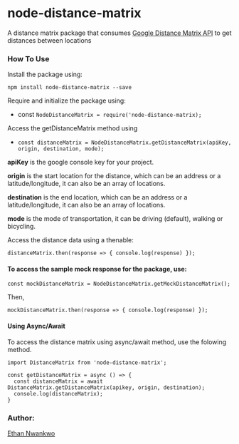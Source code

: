 # node-distance-matrix
A distance matrix package that consumes [Google Distance Matrix API](https://developers.google.com/maps/documentation/distance-matrix/start) to get distances between locations


### How To Use
Install the package using:

`npm install node-distance-matrix --save`

Require and initialize the package using:

- const `NodeDistanceMatrix = require('node-distance-matrix);`

Access the getDistanceMatrix method using

-  `const distanceMatrix = NodeDistanceMatrix.getDistanceMatrix(apiKey, origin, destination, mode);`

**apiKey** is the google console key for your project.

**origin** is the start location for the distance, which can be an address or a latitude/longitude, it can also be an array of locations.

**destination** is the end location, which can be an address or a latitude/longitude, it can also be an array of locations.

**mode** is the mode of transportation, it can be driving (default), walking or bicycling.

Access the distance data using a thenable:

`distanceMatrix.then(response => { console.log(response) });`

#### To access the sample mock response for the package, use:

`const mockDistanceMatrix = NodeDistanceMatrix.getMockDistanceMatrix();`

Then,

`mockDistanceMatrix.then(response => { console.log(response) });`

#### Using Async/Await
To access the distance matrix using async/await method, use the folowing method.
```
import DistanceMatrix from 'node-distance-matrix';

const getDistanceMatrix = async () => {
  const distanceMatrix = await DistanceMatrix.getDistanceMatrix(apikey, origin, destination);
  console.log(distanceMatrix);
}
```

### Author:

[Ethan Nwankwo](https://github.com/andela-cnwankwo)